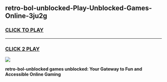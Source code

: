 
## retro-bol-unblocked-Play-Unblocked-Games-Online-3ju2g
<h3>
<a href="https://premium76.site?title=retro-bol-unblocked&ref=25A">CLICK TO PLAY</a></h3>
<hr>

<h3>
<a href="https://premium76.site?title=retro-bol-unblocked&ref=25A">CLICK 2 PLAY</a>
  
</h3>

<a href="https://premium76.site?title=retro-bol-unblocked&ref=25A"><img src="https://clearcache.store/games.png"></a>


**retro-bol-unblocked games unblocked: Your Gateway to Fun and Accessible Online Gaming**
